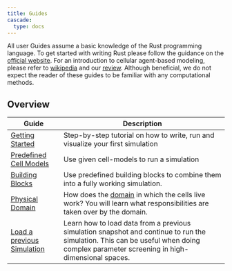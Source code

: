 ```yaml
---
title: Guides
cascade:
  type: docs
---
```


All user Guides assume a basic knowledge of the Rust programming language.
To get started with writing Rust please follow the guidance on the [official website](https://www.rust-lang.org).
For an introduction to cellular agent-based modeling, please refer to [wikipedia](https://en.wikipedia.org/wiki/Cell-based_models) and our [review](https://doi.org/10.3389/fphy.2022.968409).
Although beneficial, we do not expect the reader of these guides to be familiar with any computational methods.

## Overview
| Guide | Description |
| --- | --- |
| [Getting Started](getting-started.md) | Step-by-step tutorial on how to write, run and visualize your first simulation |
| [Predefined Cell Models](predefined-cell-models) | Use given cell-models to run a simulation |
| [Building Blocks](building-blocks) | Use predefined building blocks to combine them into a fully working simulation. |
| [Physical Domain](physical-domain) | How does the [domain](/internals/concepts/domain) in which the cells live work? You will learn what responsibilities are taken over by the domain. |
| [Load a previous Simulation](load-previous-simulation) | Learn how to load data from a previous simulation snapshot and continue to run the simulation. This can be useful when doing complex parameter screening in high-dimensional spaces. |
